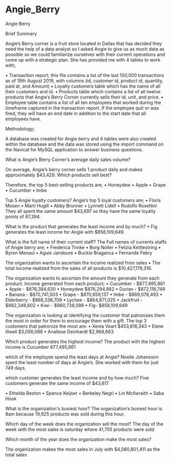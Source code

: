 # Angie_Berry
Angie Berry

Brief Summary

Angie’s Berry corner is a fruit store located in Dallas that has decided they need the help of a data analyst so I asked Angie to give us as much data as possible so we could familiarize ourselves with their current operations and come up with a strategic plan. She has provided me with 4 tables to work with;

• Transaction report; this file contains a list of the last 100,000 transactions as of 19th August 2019, with columns (id, customer id, product id, quantity, paid at, and Amount)
• Loyalty customers table which has the name of all their customers and id.
• Products table which contains a list of all twelve products that Angie’s Berry Corner currently sells their id, unit, and price.
• Employee table contains a list of all ten employees that worked during the timeframe captured in the transaction report. If the employee quit or was fired, they will have an end date in addition to the start date that all employees have.

Methodology;

A database was created for Angie berry and 4 tables were also created within the database and the data was stored using the import command on the Navicat for MySQL application to answer business questions.


What is Angie’s Berry Corner’s average daily sales volume?


On average, Angie’s berry corner sells 1 product daily and makes approximately $43,429.
Which products sell best?

Therefore, the top 5 best-selling products are;
• Honeydew
• Apple
• Grape
• Cucumber
• Imbe

Top 5 Angie loyalty customers?
Angie’s top 5 loyal customers are;
• Floris Mosen
• Marti Hugill
• Abby Brunner
• Lynnett Lidell
• Rudolfo Rosettini
They all spent the same amount $43,697 so they have the same loyalty points of 87,394.

What is the product that generates the least income and by much?
• Fig generates the least income for Angie with $858,109,649.

What is the full name of their current staff?
The Full names of currents staffs of Angie berry are;
• Frederica Trinke
• Borg Noller
• Felizia Kettlestring
• Byron Menaul
• Aguie Jandoure
• Buckie Braganca
• Fernande Febry

The organization wants to ascertain the income realized from sales
• The total income realized from the sales of all products is $10,427,179,316.

The organization wants to ascertain the amount they generate from each product.
Income generated from each product;
• Cucumber - $877,495,861
• Apple - $876,384,630
• Honeydew $876,294,862
• Durian - $872,118,749
• Banana - $870,741,503
• Grape - $870,659,137
• Imbe - $869,078,493
• Elderberry - $868,338,709
• Lychee - $864,871,025
• Jackfruit - $862,348,602
• Kiwi - $860,738,096
• Fig- $858,109,649

The organization is looking at identifying the customer that patronizes them the most in order for them to encourage them with a gift.
The top 3 customers that patronize the most are:
• Xenia Veart $453,816,343
• Elene Illwell $3,056,088
• Anallese Deinhardt $2,968,663

Which product generates the highest income?
The product with the highest income is Cucumber 877,495,861

which of the employee spend the least days at Angie?
Noelle Johansson spent the least number of days at Angie’s. She worked with them for just 749 days.

which customer generates the least income and by how much?
Five customers generate the same income of $43,617

• Ethelda Beston
• Spence Keijser
• Berkeley Negri
• Lin McIlwraith
• Saba Hook

What is the organization's busiest hour?
The organization’s busiest hour is 8am because 19,925 products was sold during this hour.

Which day of the week does the organization sell the most?
The day of the week with the most sales is saturday where 41,755 products were sold

Which month of the year does the organization make the most sales?

The organization makes the most sales in July with $4,080,801,411 as the total sales

